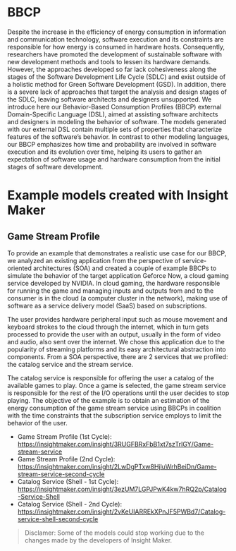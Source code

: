 # BBCP

Despite the increase in the efficiency of energy consumption in information and communication technology, software execution
and its constraints are responsible for how energy is consumed in hardware hosts. Consequently, researchers have promoted the
development of sustainable software with new development methods and tools to lessen its hardware demands. However, the
approaches developed so far lack cohesiveness along the stages of the Software Development Life Cycle (SDLC) and exist outside
of a holistic method for Green Software Development (GSD). In addition, there is a severe lack of approaches that target the
analysis and design stages of the SDLC, leaving software architects and designers unsupported. We introduce here our
Behavior-Based Consumption Profiles (BBCP) external Domain-Specific Language (DSL), aimed at assisting software architects
and designers in modeling the behavior of software. The models generated with our external DSL contain multiple sets of properties
that characterize features of the software’s behavior. In contrast to other modeling languages, our BBCP emphasizes how time and
probability are involved in software execution and its evolution over time, helping its users to gather an expectation of software
usage and hardware consumption from the initial stages of software development. 

# Example models created with Insight Maker

## Game Stream Profile
To provide an example that demonstrates a realistic use case for our BBCP, we analyzed an existing application from the perspective of service-oriented architectures (SOA) and created a couple of example BBCPs to simulate the behavior of the target application Geforce Now, a cloud gaming service developed by NVIDIA. In cloud gaming, the hardware responsible for running the game and managing inputs and outputs from and to the consumer is in the cloud (a computer cluster in the network), making use of software as a service delivery model (SaaS) based on subscriptions. 

The user provides hardware peripheral input such as mouse movement and keyboard strokes to the cloud through the internet, which in turn gets processed to provide the user with an output, usually in the form of video and audio, also sent over the internet. We chose this application due to the popularity of streaming platforms and its easy architectural abstraction into components. From a SOA perspective, there are 2 services that we profiled: the catalog service and the stream service. 

The catalog service is responsible for offering the user a catalog of the available games to play. Once a game is selected, the game stream service is responsible for the rest of the I/O operations until the user decides to stop playing. The objective of the example is to obtain an estimation of the energy consumption of the game stream service using BBCPs in coalition with the time constraints that the subscription service employs to limit the behavior of the user. 
- Game Stream Profile (1st Cycle): https://insightmaker.com/insight/3RUGFBRxFbB1xt7szTrIGY/Game-stream-service
- Game Stream Profile (2nd Cycle):  https://insightmaker.com/insight/2LwDgPTxw8HjluWrhBeiDn/Game-stream-service-second-cycle
- Catalog Service (Shell - 1st Cycle): https://insightmaker.com/insight/3ezUM7LGPJPwK4kw7hRQ2p/Catalog-Service-Shell
- Catalog Service (Shell - 2nd Cycle): https://insightmaker.com/insight/2vKeUIARREkXPnJF5PWBd7/Catalog-service-shell-second-cycle
> Disclamer: Some of the models could stop working due to the changes made by the developers of Insight Maker.
